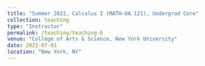 ```yaml
---
title: "Summer 2022, Calculus I (MATH-UA 121), Undergrad Core"
collection: teaching
type: "Instructor"
permalink: /teaching/teaching-6
venue: "College of Arts & Science, New York University"
date: 2022-07-01
location: "New York, NY"
---
```

